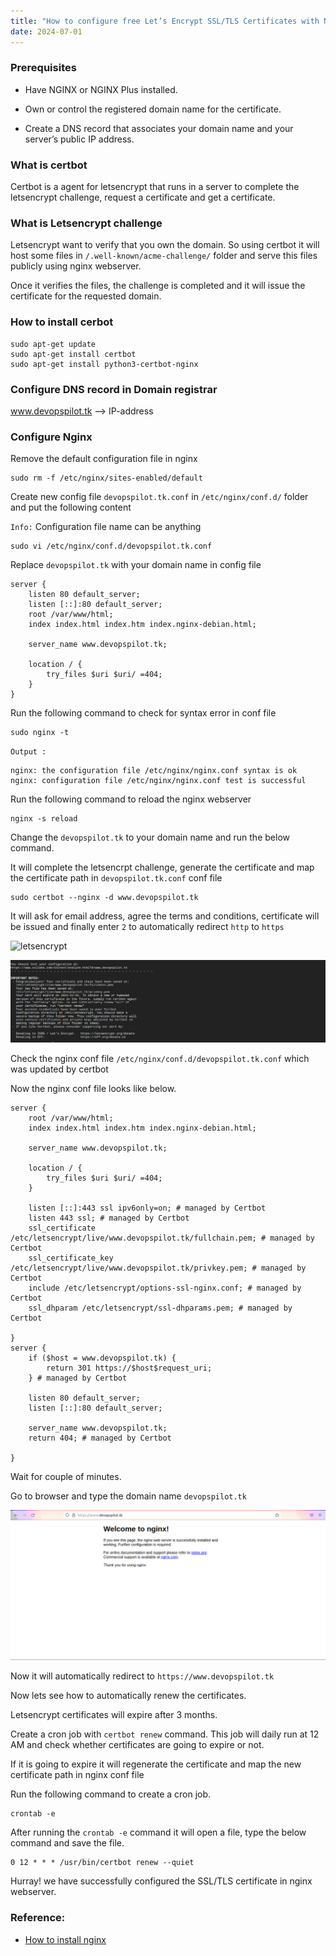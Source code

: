 ```yaml
---
title: "How to configure free Let’s Encrypt SSL/TLS Certificates with NGINX and auto renew certificates"
date: 2024-07-01
---
```


### Prerequisites

- Have NGINX or NGINX Plus installed.

- Own or control the registered domain name for the certificate.

- Create a DNS record that associates your domain name and your server’s public IP address.

### What is certbot

Certbot is a agent for letsencrypt that runs in a server to complete the letsencrypt challenge, request a certificate and get a certificate.

### What is Letsencrypt challenge

Letsencrypt want to verify that you own the domain. So using certbot it will host some files in `/.well-known/acme-challenge/` folder and serve this files publicly using nginx webserver.

Once it verifies the files, the challenge is completed and it will issue the certificate for the requested domain.

### How to install cerbot

```
sudo apt-get update
sudo apt-get install certbot
sudo apt-get install python3-certbot-nginx
```

### Configure DNS record in Domain registrar

www.devopspilot.tk --> IP-address

### Configure Nginx

Remove the default configuration file in nginx

```
sudo rm -f /etc/nginx/sites-enabled/default
```

Create new config file `devopspilot.tk.conf` in `/etc/nginx/conf.d/` folder and put the following content

`Info:` Configuration file name can be anything

```
sudo vi /etc/nginx/conf.d/devopspilot.tk.conf
```

Replace `devopspilot.tk` with your domain name in config file

```
server {
    listen 80 default_server;
    listen [::]:80 default_server;
    root /var/www/html;
    index index.html index.htm index.nginx-debian.html;

    server_name www.devopspilot.tk;

    location / {
        try_files $uri $uri/ =404;
    }
}
```

Run the following command to check for syntax error in conf file

```
sudo nginx -t
```

`Output :`

```
nginx: the configuration file /etc/nginx/nginx.conf syntax is ok
nginx: configuration file /etc/nginx/nginx.conf test is successful
```

Run the following command to reload the nginx webserver

```
nginx -s reload
```

Change the `devopspilot.tk` to your domain name and run the below command.

It will complete the letsencrpt challenge, generate the certificate and map the certificate path in `devopspilot.tk.conf` conf file

```
sudo certbot --nginx -d www.devopspilot.tk
```

It will ask for email address, agree the terms and conditions, certificate will be issued and finally enter `2` to automatically redirect `http` to `https`

![letsencrypt](images/generate-ssl.png)

![letsencrypt](images/generate-ssl2.png)

Check the nginx conf file `/etc/nginx/conf.d/devopspilot.tk.conf` which was updated by certbot

Now the nginx conf file looks like below.

```
server {
    root /var/www/html;
    index index.html index.htm index.nginx-debian.html;

    server_name www.devopspilot.tk;

    location / {
        try_files $uri $uri/ =404;
    }

    listen [::]:443 ssl ipv6only=on; # managed by Certbot
    listen 443 ssl; # managed by Certbot
    ssl_certificate /etc/letsencrypt/live/www.devopspilot.tk/fullchain.pem; # managed by Certbot
    ssl_certificate_key /etc/letsencrypt/live/www.devopspilot.tk/privkey.pem; # managed by Certbot
    include /etc/letsencrypt/options-ssl-nginx.conf; # managed by Certbot
    ssl_dhparam /etc/letsencrypt/ssl-dhparams.pem; # managed by Certbot

}
server {
    if ($host = www.devopspilot.tk) {
        return 301 https://$host$request_uri;
    } # managed by Certbot

    listen 80 default_server;
    listen [::]:80 default_server;

    server_name www.devopspilot.tk;
    return 404; # managed by Certbot

}
```

Wait for couple of minutes.

Go to browser and type the domain name `devopspilot.tk`

![letsencrypt](images/nginx.png)

Now it will automatically redirect to `https://www.devopspilot.tk`

Now lets see how to automatically renew the certificates.

Letsencrypt certificates will expire after 3 months.

Create a cron job with `certbot renew` command. This job will daily run at 12 AM and check whether certificates are going to expire or not.

If it is going to expire it will regenerate the certificate and map the new certificate path in nginx conf file

Run the following command to create a cron job.

```
crontab -e
```

After running the `crontab -e` command it will open a file, type the below command and save the file.

```
0 12 * * * /usr/bin/certbot renew --quiet
```

Hurray! we have successfully configured the SSL/TLS certificate in nginx webserver.

### Reference:

- [How to install nginx](/index.php/nginx/how-to-install-nginx)
